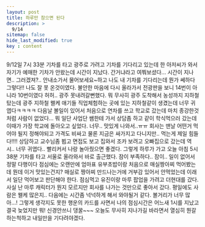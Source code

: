 ```yaml
---
layout: post
title: 하루만 참으면 된다
description: >
  9/14
sitemap: false
hide_last_modified: true
key : content
---
```



9/12일 7시 33분 기차를 타고 광주로 가려고 기차를 기다리고 있는데 한 아저씨가 와서 자기가 예매한 기차가 안왔는데 시간이 지났다. 간거냐라고 여쭤보셨다... 시간이 지나면.. 그러겠져?.. 안내소가서 물어보세요~하고 나도 내 기차를 기다리는데 뭔가 쎄하다 그렇다!! 나도 잘 못 온것이였다. 불안한 마음에 다시 올라가서 전광판을 보니 14번이 아니라 10번이였다 허허.. 광주 못내려갈뻔했다. 뭐 무사히 광주 도착해서 농성까지 지하철 탔는데 광주 지하철 왤케 애기들 직업체험하는 곳에 있는 지하철같이 생겼는데 너무 귀엽다ㅋㅋㅋㅋ
다음날 볼일이 있어서 처음으로 연차를 쓰고 학교로 갔는데 마치 종강한것처럼 사람이 없었다... 뭐 일단 사업단 쌤한테 가서 상담좀 하고 같이 학식먹으러 갔는데 이때가 가장 학교에 돌아오고 싶었다. 너무.. 맛있게 나와서..ㅠㅠ 회사는 맨날 어떤거 먹어야 될지 정해야되고 가격도 비싸고 물론 지금은 싸가지고 다니지만.. 먹는게 제일 힘들다!!!!
상담하고 교수님좀 뵙고 면접도 보고 집와서 조카 보려고 오빠집으로 갔는데 역시.. 너무 귀엽다.. 빨리커서 나랑 놀아줬으면 좋겠다.
그렇게 하루가 가고 오늘 아침 5시 38분 기차를 타고 서울로 올라와서 바로 출근했다.
잠이 부족하다.. 잠이.. 일이 없어서 정말 다행이다
점심에는 오랜만에 엄마표 유부초밥이랑 처음으로 매실짱아찌 먹어봤는데 뭔데 이거 맛있는건지? 매실로 짱아찌 만드나는거에 거부감 있어서 안먹었는데 이래서 일단 먹어보고 판단해야 한다. 
점심먹고 유진이랑 마루 팝업을 가려고 더현대를 갔다.
사실 난 마루 캐릭터가 뭔지 모르지만 회사를 나가는 것만으로 좋아서 갔다. 평일에도 사람은 왤케 많은지.. 다음에는 시간좀 넉넉하게 해서 와야될거 같다. 볼거리가 너무 많아...!
그렇게 생각지도 못한 행운의 카드를 사면서 나의 점심시간은 어느새 1시를 지났고 결국 늦었지만 뭐! 신경안쓰니 댕꿀~~~ 오늘도 무사히 지나가길 바라면서 열심히 뭔갈 하는척하고 내일만을 기다려야겠다.